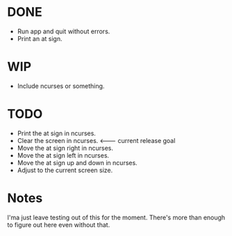 # DONE

* Run app and quit without errors.
* Print an at sign.

# WIP

* Include ncurses or something.

# TODO

* Print the at sign in ncurses.
* Clear the screen in ncurses. &lt;--- current release goal
* Move the at sign right in ncurses.
* Move the at sign left in ncurses.
* Move the at sign up and down in ncurses.
* Adjust to the current screen size.

# Notes

I'ma just leave testing out of this for the moment. There's more than
enough to figure out here even without that.
